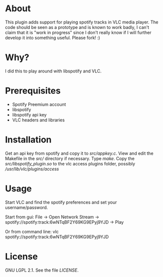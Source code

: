 About
=====
This plugin adds support for playing spotify tracks in VLC media player.
The code should be seen as a prototype and is known to work badly, I can't claim that it is "work in progress" since I don't really know if I will further develop it into something useful. Please fork! :)

Why?
====
I did this to play around with libspotify and VLC.

Prerequisites
=============
 * Spotify Preemium account
 * libspotify
 * libspotify api key
 * VLC headers and libraries

Installation
============
Get an api key from spotify and copy it to *src/appkey.c*.
View and edit the Makefile in the *src/* directory if necessary.
Type *make*.
Copy the *src/libspotify_plugin.so* to the vlc access plugins folder, possibly */usr/lib/vlc/plugins/access*

Usage
=====
Start VLC and find the spotify preferences and set your username/password.

Start from gui:
File -> Open Network Stream -> spotify://spotify:track:6wNTqBF2Y69KG9EPyj9YJD -> Play

Or from command line:
vlc spotify://spotify:track:6wNTqBF2Y69KG9EPyj9YJD

License
=======
GNU LGPL 2.1. See the file *LICENSE*.
